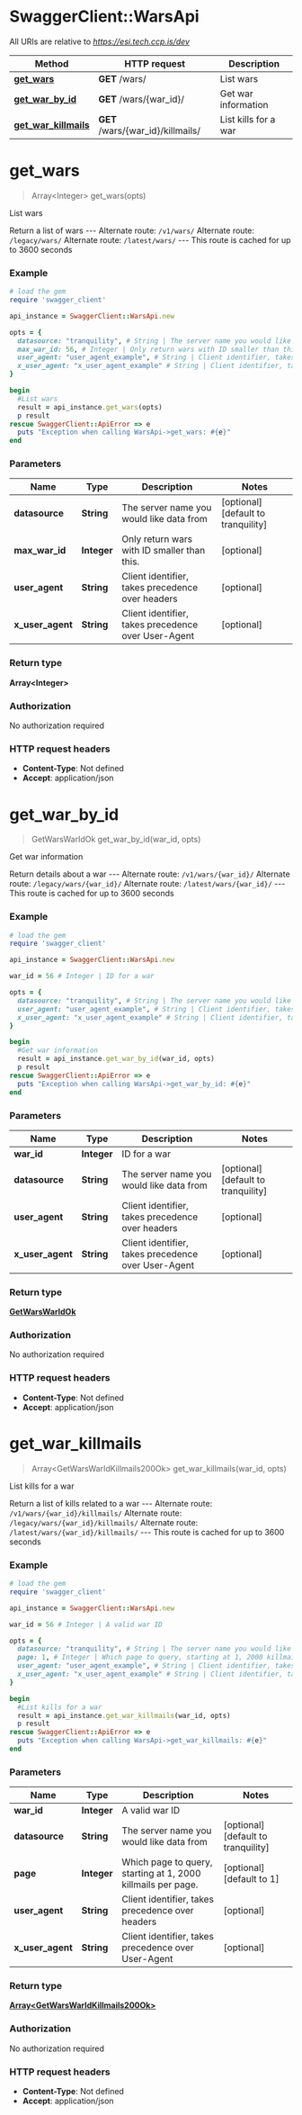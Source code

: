 # SwaggerClient::WarsApi

All URIs are relative to *https://esi.tech.ccp.is/dev*

Method | HTTP request | Description
------------- | ------------- | -------------
[**get_wars**](WarsApi.md#get_wars) | **GET** /wars/ | List wars
[**get_war_by_id**](WarsApi.md#get_war_by_id) | **GET** /wars/{war_id}/ | Get war information
[**get_war_killmails**](WarsApi.md#get_war_killmails) | **GET** /wars/{war_id}/killmails/ | List kills for a war


# **get_wars**
> Array&lt;Integer&gt; get_wars(opts)

List wars

Return a list of wars  ---  Alternate route: `/v1/wars/`  Alternate route: `/legacy/wars/`  Alternate route: `/latest/wars/`   ---  This route is cached for up to 3600 seconds

### Example
```ruby
# load the gem
require 'swagger_client'

api_instance = SwaggerClient::WarsApi.new

opts = { 
  datasource: "tranquility", # String | The server name you would like data from
  max_war_id: 56, # Integer | Only return wars with ID smaller than this.
  user_agent: "user_agent_example", # String | Client identifier, takes precedence over headers
  x_user_agent: "x_user_agent_example" # String | Client identifier, takes precedence over User-Agent
}

begin
  #List wars
  result = api_instance.get_wars(opts)
  p result
rescue SwaggerClient::ApiError => e
  puts "Exception when calling WarsApi->get_wars: #{e}"
end
```

### Parameters

Name | Type | Description  | Notes
------------- | ------------- | ------------- | -------------
 **datasource** | **String**| The server name you would like data from | [optional] [default to tranquility]
 **max_war_id** | **Integer**| Only return wars with ID smaller than this. | [optional] 
 **user_agent** | **String**| Client identifier, takes precedence over headers | [optional] 
 **x_user_agent** | **String**| Client identifier, takes precedence over User-Agent | [optional] 

### Return type

**Array&lt;Integer&gt;**

### Authorization

No authorization required

### HTTP request headers

 - **Content-Type**: Not defined
 - **Accept**: application/json



# **get_war_by_id**
> GetWarsWarIdOk get_war_by_id(war_id, opts)

Get war information

Return details about a war  ---  Alternate route: `/v1/wars/{war_id}/`  Alternate route: `/legacy/wars/{war_id}/`  Alternate route: `/latest/wars/{war_id}/`   ---  This route is cached for up to 3600 seconds

### Example
```ruby
# load the gem
require 'swagger_client'

api_instance = SwaggerClient::WarsApi.new

war_id = 56 # Integer | ID for a war

opts = { 
  datasource: "tranquility", # String | The server name you would like data from
  user_agent: "user_agent_example", # String | Client identifier, takes precedence over headers
  x_user_agent: "x_user_agent_example" # String | Client identifier, takes precedence over User-Agent
}

begin
  #Get war information
  result = api_instance.get_war_by_id(war_id, opts)
  p result
rescue SwaggerClient::ApiError => e
  puts "Exception when calling WarsApi->get_war_by_id: #{e}"
end
```

### Parameters

Name | Type | Description  | Notes
------------- | ------------- | ------------- | -------------
 **war_id** | **Integer**| ID for a war | 
 **datasource** | **String**| The server name you would like data from | [optional] [default to tranquility]
 **user_agent** | **String**| Client identifier, takes precedence over headers | [optional] 
 **x_user_agent** | **String**| Client identifier, takes precedence over User-Agent | [optional] 

### Return type

[**GetWarsWarIdOk**](GetWarsWarIdOk.md)

### Authorization

No authorization required

### HTTP request headers

 - **Content-Type**: Not defined
 - **Accept**: application/json



# **get_war_killmails**
> Array&lt;GetWarsWarIdKillmails200Ok&gt; get_war_killmails(war_id, opts)

List kills for a war

Return a list of kills related to a war  ---  Alternate route: `/v1/wars/{war_id}/killmails/`  Alternate route: `/legacy/wars/{war_id}/killmails/`  Alternate route: `/latest/wars/{war_id}/killmails/`   ---  This route is cached for up to 3600 seconds

### Example
```ruby
# load the gem
require 'swagger_client'

api_instance = SwaggerClient::WarsApi.new

war_id = 56 # Integer | A valid war ID

opts = { 
  datasource: "tranquility", # String | The server name you would like data from
  page: 1, # Integer | Which page to query, starting at 1, 2000 killmails per page.
  user_agent: "user_agent_example", # String | Client identifier, takes precedence over headers
  x_user_agent: "x_user_agent_example" # String | Client identifier, takes precedence over User-Agent
}

begin
  #List kills for a war
  result = api_instance.get_war_killmails(war_id, opts)
  p result
rescue SwaggerClient::ApiError => e
  puts "Exception when calling WarsApi->get_war_killmails: #{e}"
end
```

### Parameters

Name | Type | Description  | Notes
------------- | ------------- | ------------- | -------------
 **war_id** | **Integer**| A valid war ID | 
 **datasource** | **String**| The server name you would like data from | [optional] [default to tranquility]
 **page** | **Integer**| Which page to query, starting at 1, 2000 killmails per page. | [optional] [default to 1]
 **user_agent** | **String**| Client identifier, takes precedence over headers | [optional] 
 **x_user_agent** | **String**| Client identifier, takes precedence over User-Agent | [optional] 

### Return type

[**Array&lt;GetWarsWarIdKillmails200Ok&gt;**](GetWarsWarIdKillmails200Ok.md)

### Authorization

No authorization required

### HTTP request headers

 - **Content-Type**: Not defined
 - **Accept**: application/json



